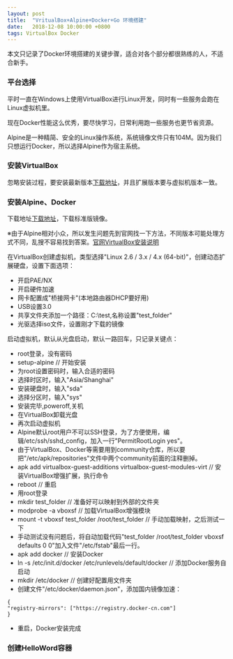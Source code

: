 ```yaml
---
layout: post
title:  "VritualBox+Alpine+Docker+Go 环境搭建"
date:   2018-12-08 10:00:00 +0800
tags: VirtualBox Docker
---
```

本文只记录了Docker环境搭建的关键步骤，适合对各个部分都很熟练的人，不适合新手。

### 平台选择
平时一直在Windows上使用VirtualBox进行Linux开发，同时有一些服务会跑在Linux虚拟机里。

现在Docker性能这么优秀，要尽快学习，日常利用跑一些服务也更节省资源。

Alpine是一种精简、安全的Linux操作系统，系统镜像文件只有104M。因为我们只想运行Docker，所以选择Alpine作为宿主系统。

### 安装VirtualBox
忽略安装过程，要安装最新版本[下载地址](https://www.virtualbox.org/wiki/Downloads)，并且扩展版本要与虚拟机版本一致。

### 安装Alpine、Docker
下载地址[下载地址](https://alpinelinux.org/downloads/)，下载标准版镜像。

※由于Alpine相对小众，所以发生问题先到官网找一下方法，不同版本可能处理方式不同，乱搜不容易找到答案。[官网VirtualBox安装说明](https://wiki.alpinelinux.org/wiki/Install_Alpine_on_VirtualBox)

在VirtualBox创建虚拟机，类型选择"Linux 2.6 / 3.x / 4.x (64-bit)"，创建动态扩展硬盘，设置下面选项：
* 开启PAE/NX
* 开启硬件加速
* 网卡配置成"桥接网卡"(本地路由器DHCP要好用)
* USB设置3.0
* 共享文件夹添加一个路径：C:\test,名称设置"test_folder"
* 光驱选择iso文件，设置刚才下载的镜像

启动虚拟机，默认从光盘启动，默认一路回车，只记录关键点：
* root登录，没有密码
* setup-alpine		// 开始安装
* 为root设置密码时，输入合适的密码
* 选择时区时，输入"Asia/Shanghai"
* 安装硬盘时，输入"sda"
* 选择分区时，输入"sys"
* 安装完毕,poweroff,关机
* 在VirtualBox卸载光盘
* 再次启动虚拟机
* Alpine默认root用户不可以SSH登录，为了方便使用，编辑/etc/ssh/sshd_config，加入一行"PermitRootLogin yes"。
* 由于VirtualBox、Docker等需要用到community仓库，所以要把"/etc/apk/repositories"文件中两个community前面的注释删掉。
* apk add virtualbox-guest-additions virtualbox-guest-modules-virt	// 安装VirtualBox增强扩展，执行命令
* reboot	// 重启
* 用root登录
* mkdir test_folder	// 准备好可以映射到外部的文件夹
* modprobe -a vboxsf	// 加载VirtualBox增强模块
* mount -t vboxsf test_folder /root/test_folder	// 手动加载映射，之后测试一下
* 手动测试没有问题后，将自动加载代码"test_folder /root/test_folder vboxsf defaults 0 0"加入文件"/etc/fstab"最后一行。
* apk add docker	// 安装Docker
* ln -s /etc/init.d/docker /etc/runlevels/default/docker	// 添加Docker服务自启动
* mkdir /etc/docker		// 创建好配置用文件夹
* 创建文件"/etc/docker/daemon.json"，添加国内镜像加速：
```
{
"registry-mirrors": ["https://registry.docker-cn.com"]
}
```
* 重启，Docker安装完成

### 创建HelloWord容器






